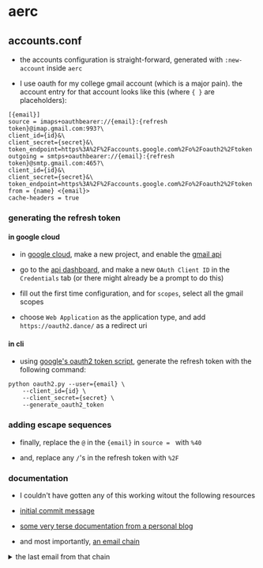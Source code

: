 # aerc

## accounts.conf

- the accounts configuration is straight-forward, generated with `:new-account` inside `aerc`

- I use oauth for my college gmail account (which is a major pain). the account entry for that account looks like this (where `{ }` are placeholders):

```
[{email}]
source = imaps+oauthbearer://{email}:{refresh token}@imap.gmail.com:993?\
client_id={id}&\
client_secret={secret}&\
token_endpoint=https%3A%2F%2Faccounts.google.com%2Fo%2Foauth2%2Ftoken
outgoing = smtps+oauthbearer://{email}:{refresh token}@smtp.gmail.com:465?\
client_id={id}&\
client_secret={secret}&\
token_endpoint=https%3A%2F%2Faccounts.google.com%2Fo%2Foauth2%2Ftoken
from = {name} <{email}>
cache-headers = true
```

### generating the refresh token

#### in google cloud

- in [google cloud](https://console.cloud.google.com), make a new project, and enable the [gmail api](https://console.cloud.google.com/marketplace/product/google/gmail.googleapis.com)

- go to the [api dashboard](https://console.cloud.google.com/apis/dashboard), and make a new `OAuth Client ID` in the `Credentials` tab (or there might already be a prompt to do this)

- fill out the first time configuration, and for `scopes`, select all the gmail scopes

- choose `Web Application` as the application type, and add `https://oauth2.dance/` as a redirect uri

#### in cli

- using [google's oauth2 token script](https://github.com/google/gmail-oauth2-tools/blob/master/python/oauth2.py), generate the refresh token with the following command:

```
python oauth2.py --user={email} \
	--client_id={id} \
	--client_secret={secret} \
	--generate_oauth2_token
```

### adding escape sequences

- finally, replace the `@` in the `{email}` in `source = ` with `%40`

- and, replace any `/`'s in the refresh token with `%2F`

### documentation

- I couldn't have gotten any of this working witout the following resources

- [initial commit message](https://git.sr.ht/~sircmpwn/aerc/commit/b0eaf5191c9bc5b128e347625b7eef998ba63c41)

- [some very terse documentation from a personal blog](https://www.dennisc.net/writing/tech/gmail-aerc)

- and most importantly, [an email chain](https://lists.sr.ht/~rjarry/aerc-discuss/%3CCJO2XVDY70X2.1AUYN8NQALM09@ArchPC%3E)

<details>
  <summary>the last email from that chain</summary>
hello, all!

i don't mean to beat a dead horse, but i managed to get oauth2 working!!
it really worked all along, but the process on how to do so was never
clearly described.

i was successful thanks to areotwister outlining his initial attempt.

Areotwister wrote:

> It would be rly great if a little help could be provided on how to get
> OAuth2 running for Gmail, as Gmail is going to stop supporting access
> for authentification over only username and password at May 30 this
> year 2022.

agreed. and i was in a similar boat with this account, and out of
stubbornness i did not want to enable 2fa in order to create an app
specific password. changes like these really increase one's dependence
on outside factors / other devices, and this isn't a good thing imho.
i've gone through creating an app specific password for my other gmail
accounts and admittedly doing so is much easier than setting aerc up
with oauthbearer, but i digress.

> - The manpage for aerc-imap ...

the man page would much benefit from elaborating on this! i'd be
willing to submit a patch improving the documentation on this matter
when i find the time.

> - and the following commit message [0]

pointing to that commit message is really what helped me figure this
out.

> ... follow the route described in the commit message

this is the way.

> ... the Python > script at [1] isn't up-to-date and is still written
> in Python Version 2.

we would all benefit if the script were updated to python3, but you have
to understand this isn't a priority for a company which revenues $182.5B
such a script may already exist that we overlooked. at my prior job
(not at google) i had to port some of the old python2 google api stuff
to python3.

however, it still works if one is willing to install a much deprecated
python2.

> And that's here now, where i'm stuck. I can't even tell if the hints
> in the commit message are only implementation related and if that's
> stuff i don't have to bother anymore (create the acess token etc.)

yes, the refresh token is needed and should go in what is typically the
password field in accounts.conf
also, remember that those fields need to be url encoded. my refresh
token had two forward slashes in it that i converted manually.

i know most of us that still use gmail have likely already moved on to
app specific passwords, but i'm not a big fan of forced change like this
and am super excited that aerc can work to authenticate this way with
oauthbearer.

[0]: https://lists.sr.ht/~sircmpwn/aerc/%3C20190710190026.57318-1-frode.aa%40gmail.com%3E
[1]: https://github.com/google/gmail-oauth2-tools/blob/master/python/oauth2.py

best,
akspecs

sent via aerc with an smtps+oauthbearer configuration

</details>

